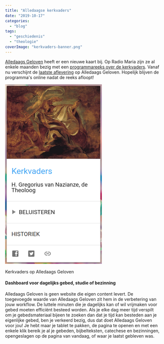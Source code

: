 ```yaml
---
title: "Alledaagse kerkvaders"
date: "2019-10-17"
categories: 
  - "blog"
tags: 
  - "geschiedenis"
  - "theologie"
coverImage: "kerkvaders-banner.png"
---
```


[Alledaags Geloven](https://alledaags.gelovenleren.net/) heeft er een nieuwe kaart bij. Op Radio Maria zijn ze al enkele maanden bezig met een [programmareeks over de kerkvaders](http://www.radiomaria.be/de-kerkvaders/). Vanaf nu verschijnt de [laatste aflevering](https://alledaags.gelovenleren.net/link/MTkyNTA0NDQwMDkxMTY1) op Alledaags Geloven. Hopelijk blijven de programma's online nadat de reeks afloopt!

[![](images/kerkvaders.png)](https://alledaags.gelovenleren.net/)

Kerkvaders op Alledaags Geloven

#### Dashboard voor dagelijks gebed, studie of bezinning

Alledaags Geloven is geen website die eigen content levert. De toegevoegde waarde van Alledaags Geloven zit hem in de verbetering van jouw workflow. De luttele minuten die je dagelijks kan of wil vrijmaken voor gebed moeten efficiënt besteed worden. Als je elke dag meer tijd verspilt om je gebedsmateriaal bijeen te zoeken dan dat je tijd kan besteden aan je eigenlijke gebed, ben je verkeerd bezig, dus dat doet Alledaags Geloven voor jou! Je hebt maar je tablet te pakken, de pagina te openen en met een enkele klik bereik je al je gebeden, bijbelteksten, catechese en bezinningen, opengeslagen op de pagina van vandaag, of waar je laatst gebleven was.
